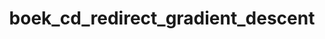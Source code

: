 ---
layout: my_redirect
title: boek_cd_redirect_gradient_descent
permalink: /boek_cd/gradient_descent
redirect_url: "https://dwengo.org/learning-path.html?hruid=anm13&language=nl&te=true&source_page=%2Falgorithms%2F&source_title=%20Algoritmes#anm_1300;nl;3"
---